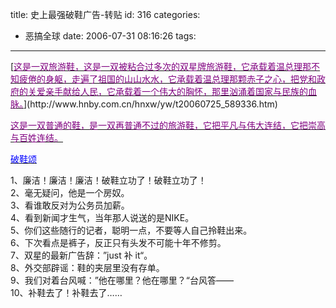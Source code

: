 title: 史上最强破鞋广告-转贴
id: 316
categories:
  - 恶搞全球
date: 2006-07-31 08:16:26
tags:
---

<div id="msgcns!9697D6160EFEBC17!878" class="bvMsg"><div>[<u><font color="#800080">这是一双旅游鞋，这是一双被粘合过多次的双星牌旅游鞋，它承载着温总理那不知疲倦的身躯，走遍了祖国的山山水水，它承载着温总理那颗赤子之心，把党和政府的关爱亲手献给人民，它承载着一个伟大的胸怀，那里汹涌着国家与民族的血脉。</font></u>](http://www.hnby.com.cn/hnxw/yw/t20060725_589336.htm) 

[<u><font color="#800080">这是一双普通的鞋，是一双再普通不过的旅游鞋，它把平凡与伟大连结，它把崇高与百姓连结。</font></u>](http://www.hnby.com.cn/hnxw/yw/t20060725_589336.htm)

[<font color="#0000ff">破鞋颂</font>](http://rosu.spaces.msn.com/Blog/cns!F99F5DEEC961D45F!6475.entry)

<div>
<div>
<div>1、廉洁！廉洁！廉洁！破鞋立功了！破鞋立功了！</div>
<div>2、毫无疑问，他是一个房奴。</div>
<div>3、看谁敢反对为公务员加薪。</div>
<div>4、看到新闻才生气，当年那人说送的是NIKE。</div>
<div>5、你们这些随行的记者，聪明一点，不要等人自己拎鞋出来。</div>
<div>6、下次看点是裤子，反正只有头发不可能十年不修剪。</div>
<div>7、双星的最新广告辞：”just 补 it“。</div>
<div>8、外交部辟谣：鞋的夹层里没有存单。</div>
<div>9、我们对着台风喊：”他在哪里？他在哪里？“台风答——</div>
<div>10、补鞋去了！补鞋去了……</div></div></div></div></div>
